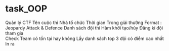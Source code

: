 # task_OOP
 Quản lý CTF 
  Tên cuộc thi
  Nhà tổ chức 
  Thời gian
  Trong giải thưởng 
  Format :
    Jeopardy
    Attack & Defence
  Danh sách đội thi 
  Hàm khởi tạo/hủy
  Đăng kí đội tham gia  
  Check Team có tồn tại hay không
  Lấy danh sách top 3 đội có điểm cao nhất
  In ra
